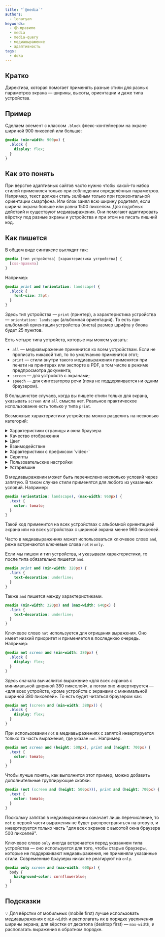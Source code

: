 ```yaml
---
title: "`@media`"
authors:
  - lenaryan
keywords:
  - ＠-правило
  - media
  - media-query
  - медиавыражение
  - адаптивность
tags:
  - doka
---
```


## Кратко

Директива, которая помогает применять разные стили для разных параметров экрана — ширины, высоты, ориентации и даже типа устройства.

## Пример

Сделаем элемент с классом `.block` флекс-контейнером на экране шириной 900 пикселей или больше:

```css
@media (min-width: 900px) {
  .block {
    display: flex;
  }
}
```

## Как это понять

При вёрстке адаптивных сайтов часто нужно чтобы какой-то набор стилей применился только при соблюдении определённых параметров. Например, текст должен стать зелёным только при горизонтальной ориентации смартфона. Или блок занял всю ширину родителя, если ширина экрана больше или равна 1500 пикселям. Для подобных действий и существуют медиавыражения. Они помогают адаптировать вёрстку под разные экраны и устройства и при этом не писать лишний код.

## Как пишется

В общем виде синтаксис выглядит так:

```css
@media [тип устройства] [характеристика устройства] {
  [css-правила]
}
```

Например:

```css
@media print and (orientation: landscape) {
  .block {
    font-size: 25pt;
  }
}
```

Здесь тип устройства — `print` (принтер), а характеристика устройства — `orientation: landscape` (альбомная ориентация). То есть при альбомной ориентации устройства (листа) размер шрифта у блока будет 25 пунктов.

Есть четыре типа устройств, которые мы можем указать:

- `all` — медиавыражение применится ко всем устройствам. Если не прописать никакой тип, то по умолчанию применится этот;
- `print` — стили внутри такого медиавыражения применятся при печати на принтерах или экспорте в PDF, в том числе в режиме предпросмотра документа;
- `screen` — для устройств с экранами;
- `speech` — для синтезаторов речи (пока не поддерживается ни одним браузером).

В большинстве случаев, когда вы пишете стили только для экрана, указывать `screen` или `all` смысла нет. Реальное практическое использование есть только у типа `print`.

Возможные характеристики устройства можно разделить на несколько категорий:

<details>
  <summary>Характеристики страницы и окна браузера</summary>

- `aspect-ratio` — соотношение между шириной и высотой окна;
- `height` — высота окна браузера;
- `max-aspect-ratio` — максимальное соотношение между шириной и высотой окна;
- `max-width` — максимальная ширина окна браузера;
- `min-aspect-ratio` — минимальное соотношение между шириной и высотой окна;
- `min-height` — минимальная высота окна браузера;
- `min-width` — минимальная ширина окна браузера;
- `orientation` — ориентация устройства: `landscape` (альбомная, горизонтальная) или `portrait` (портретная, вертикальная);
- `overflow-block` — проверка, как устройство вывода обрабатывает содержимое, которое выходит за пределы области просмотра по оси блока;
- `overflow-inline` — проверка, можно ли прокручивать содержимое, выходящее за пределы области просмотра по встроенной оси;
- `width` — ширина окна браузера.

</details>

<details>
  <summary>Качество отображения</summary>

- `environment-blending` — метод для определения внешнего окружения устройства, такого как тусклое или слишком яркое освещение;
- `display-mode` — проверка режима браузера, используется в PWA: `fullscreen` (полноэкранный режим без интерфейса браузера), standalone (как нативное приложение), `minimal-ui` (минимальный интерфейс браузера) и `browser` (обычное окно браузера);
- `grid` — проверка, является ли экран растровым (все современные экраны) или сеточным (как старые телефоны или текстовые терминалы);
- `max-resolution` — максимальное разрешение устройства в dpi или dpcm;
- `min-resolution` — минимальное разрешение устройства в dpi или dpcm;
- `resolution` — разрешение устройства в dpi или dpcm;
- `scan` — процесс сканирования устройства вывода;
- `update` — скорость обновления экрана: `none` (не обновляется), `slow` (медленно), `fast` (быстро).

</details>

<details>
  <summary>Цвет</summary>

- `color` — количество бит на цвет на устройстве вывода;
- `color-gamut` — примерный диапазон цветов, поддерживаемый браузером и устройством вывода;
- `color-index` — количество цветов, которое может отображаться устройством;
- `dynamic-range` — комбинация уровня яркости, глубины цвета и контрастного соотношения для видео в браузере или устройстве вывода;
- `inverted-colors` — проверка, инвертируются ли цвета браузером или ОС;
- `max-color` — максимальное количество бит на цвет на устройстве вывода;
- `max-color-index` — максимальное количество цветов, которое может отображаться устройством;
- `max-monochrome` — максимальное количество бит на цвет на монохромном устройстве вывода;
- `min-color` — минимальное количество бит на цвет на устройстве вывода;
- `min-color-index` — минимальное количество цветов, которое может отображаться устройством;
- `min-monochrome` — минимальное количество бит на цвет на монохромном устройстве вывода;
- `monochrome` — количество бит на цвет на монохромном устройстве вывода.

</details>

<details>
  <summary>Взаимодействие</summary>

- `any-hover` — проверка, позволяет ли любое из устройств ввода наводить указатель на элементы;
- `any-pointer` — проверка, является ли любое из устройств ввода указателем, и насколько оно точное;
- `hover` — проверка, позволяет ли основное устройство наводить указатель на элементы;
- `pointer` — проверка, является ли основное устройство ввода указателем, и насколько оно точное.

</details>

<details>
  <summary>Характеристики с префиксом `video-`</summary>

- `video-color-gamut` — примерный диапазон цветов, поддерживаемый для видео в браузере и устройстве вывода;
- `video-dynamic-range` — комбинация уровня яркости, глубины цвета и контрастного соотношения для видео в браузере или устройстве вывода;
- `video-height` — высота видео на выбранном дисплее (ведётся обсуждение);
- `video-resolution` — разрешение видео на выбранном дисплее (ведётся обсуждение);
- `video-width` — ширина видео на выбранном дисплее (ведётся обсуждение).

</details>

<details>
  <summary>Скрипты</summary>

- `scripting` — проверка, включены ли скрипты;

</details>

<details>
  <summary>Пользовательские настройки</summary>

- `forced-colors` — проверка, запрещает ли браузер цвета, доступные для использования;
- `prefers-color-scheme` — определяет, какую тему предпочитает пользователь — светлую или тёмную;
- `prefers-contrast` — определяет, установлены ли настройки для увеличения или уменьшения контраста между цветами;
- `prefers-reduced-data` — определяет, предпочитает ли пользователь загружать меньше данных на странице;
- `prefers-reduced-motion` — определяет, отключены ли анимации в системных настройках пользователя;
- `prefers-reduced-transparency` — определяет, отключена ли прозрачность в системных настройках пользователя.

</details>

<details>
  <summary>Устаревшие</summary>

- `device-aspect-ratio` — соотношение между шириной и высотой устройства вывода;
- `device-height` — высота дисплея устройства;
- `device-width` — ширина дисплея устройства.

</details>

В медиавыражении может быть перечислено несколько условий через запятую. В таком случае стили применятся для любого из указанных условий. Например:

```css
@media (orientation: landscape), (max-width: 960px) {
  .text {
    color: tomato;
  }
}
```

Такой код применится на всех устройствах с альбомной ориентацией экрана или на всех устройствах с шириной экрана менее 960 пикселей.

Часто в медиавыражениях может использоваться ключевое слово `and`, реже встречаются ключевые слова `not` и `only`.

Если мы пишем и тип устройства, и указываем характеристики, то после типа обязательно пишется `and`.

```css
@media print and (min-width: 320px) {
  .link {
    text-decoration: underline;
  }
}
```

Также `and` пишется между характеристиками.

```css
@media (min-width: 320px) and (max-width: 640px) {
  .link {
    text-decoration: underline;
  }
}
```

Ключевое слово `not` используется для отрицания выражения. Оно имеет низкий приоритет и применяется в последнюю очередь. Например:

```css
@media not screen and (min-width: 380px) {
  .block {
    display: flex;
  }
}
```

Здесь сначала вычислится выражение «для всех экранов с минимальной шириной 380 пикселей», а потом оно инвертируется — «для всех устройств, кроме устройств с экранами с минимальной шириной 380 пикселей». То есть будет читаться браузером как:

```css
@media not (screen and (min-width: 380px)) {
  .block {
    display: flex;
  }
}
```

При использовании `not` в медиавыражениях с запятой инвертируется только та часть выражения, где указан `not`. Например:

```css
@media not screen and (height: 500px), print and (height: 700px) {
  .text {
    color: tomato;
  }
}
```

Чтобы лучше понять, как выполнится этот пример, можно добавить дополнительные группирующие скобки:

```css
@media (not (screen and (height: 500px))), print and (height: 700px) {
  .text {
    color: tomato;
  }
}
```

Поскольку запятая в медиавыражении означает лишь перечисление, то `not` в первой части выражения не будет распространяться на вторую, и инвертируется только часть "для всех экранов с высотой окна браузера 500 пикселей".

Ключевое слово `only` иногда встречается перед указанием типа устройства — оно используется для того, чтобы старые браузеры, которые не поддерживают медиавыражения, не применяли указанные стили. Современные браузеры никак не реагируют на `only`.

```css
@media only screen and (max-width: 600px) {
  body {
    background-color: cornflowerblue;
  }
}
```

## Подсказки

💡 Для вёрстки от мобильных (mobile first) лучше использовать медиавыражения с `min-width` и располагать их в порядке увеличения ширины экрана; для вёрстки от десктопа (desktop first) — `max-width`, и располагать выражения в обратном порядке.

